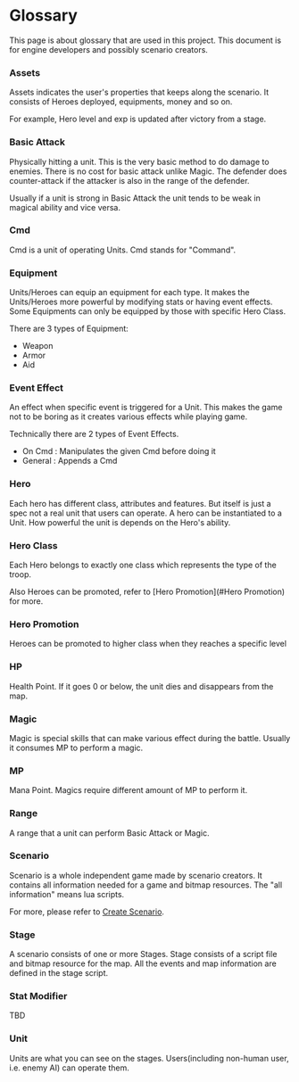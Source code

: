 # Glossary

This page is about glossary that are used in this project. This document is for engine developers and possibly scenario creators.

### Assets

Assets indicates the user's properties that keeps along the scenario. It consists of Heroes deployed, equipments, money and so on.

For example, Hero level and exp is updated after victory from a stage.

### Basic Attack

Physically hitting a unit. This is the very basic method to do damage to enemies. There is no cost for basic attack unlike Magic.
The defender does counter-attack if the attacker is also in the range of the defender.

Usually if a unit is strong in Basic Attack the unit tends to be weak in magical ability and vice versa.

### Cmd

Cmd is a unit of operating Units. Cmd stands for "Command".

### Equipment

Units/Heroes can equip an equipment for each type. It makes the Units/Heroes more powerful by modifying stats or having event effects. Some Equipments can only be equipped by those with specific Hero Class.

There are 3 types of Equipment:

- Weapon
- Armor
- Aid

### Event Effect

An effect when specific event is triggered for a Unit. This makes the game not to be boring as it creates various effects while playing game.

Technically there are 2 types of Event Effects.

- On Cmd : Manipulates the given Cmd before doing it
- General : Appends a Cmd

### Hero

Each hero has different class, attributes and features. But itself is just a spec not a real unit that users can operate. A hero can be instantiated to a Unit. How powerful the unit is depends on the Hero's ability.

### Hero Class

Each Hero belongs to exactly one class which represents the type of the troop.

Also Heroes can be promoted, refer to [Hero Promotion](#Hero Promotion) for more.

### Hero Promotion

Heroes can be promoted to higher class when they reaches a specific level

### HP

Health Point. If it goes 0 or below, the unit dies and disappears from the map.

### Magic

Magic is special skills that can make various effect during the battle. Usually it consumes MP to perform a magic.

### MP

Mana Point. Magics require different amount of MP to perform it.

### Range

A range that a unit can perform Basic Attack or Magic.

### Scenario

Scenario is a whole independent game made by scenario creators. It contains all information needed for a game and bitmap resources. The "all information" means lua scripts.

For more, please refer to [Create Scenario](Create-Scenario.md).

### Stage

A scenario consists of one or more Stages. Stage consists of a script file and bitmap resource for the map. All the events and map information are defined in the stage script.

### Stat Modifier

TBD

### Unit

Units are what you can see on the stages. Users(including non-human user, i.e. enemy AI) can operate them.

